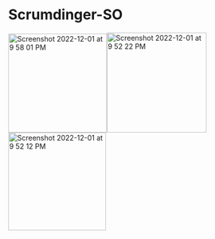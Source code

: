 # Scrumdinger-SO
<img width="198" alt="Screenshot 2022-12-01 at 9 58 01 PM" src="https://user-images.githubusercontent.com/1118638/205071581-5847f449-a2e0-406d-87b8-d75d46688da9.png"><img width="200" alt="Screenshot 2022-12-01 at 9 52 22 PM" src="https://user-images.githubusercontent.com/1118638/205070424-a7b52c1f-3c9e-4560-beeb-ab72008e0d43.png"><img width="196" alt="Screenshot 2022-12-01 at 9 52 12 PM" src="https://user-images.githubusercontent.com/1118638/205070425-d0da1be6-3cb4-4a90-916d-aa3a1c00720b.png">
